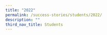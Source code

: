 ```yaml
---
title: "2022"
permalink: /success-stories/students/2022/
description: ""
third_nav_title: Students
---
```

